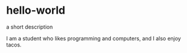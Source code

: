 # hello-world
a short description

I am a student who likes programming and computers, and I also enjoy tacos.
